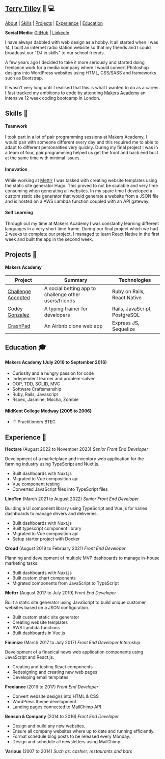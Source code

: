 ## [Terry Tilley](https://terrytilley.com/) 🎨 💻

[About](#about-) | [Skills](#skills-) | [Projects](#projects-) |
[Experience](#experience-) | [Education](#education-)

**Social Media**: [GitHub](https://www.linkedin.com/in/terrytilley/) | [LinkedIn](https://www.linkedin.com/in/terrytilley/)

I have always dabbled with web design as a hobby. It all started when I was 14, I built an internet radio station website so that my friends and I could broadcast our "DJ'in skills" to our school friends.

A few years ago I decided to take it more seriously and started doing freelance work for a media company where I would convert Photoshop designs into WordPress websites using HTML, CSS/SASS and frameworks such as Bootstrap.

It wasn't very long until I realised that this is what I wanted to do as a career. I fast tracked my ambitions to code by attending [Makers Academy](http://www.makersacademy.com/) an intensive 12 week coding bootcamp in London.

## Skills 🤹

#### Teamwork

I took part in a lot of pair programming sessions at Makers Academy, I would pair with someone different every day and this required me to able to adapt to different personalities very quickly. During my final project I was in a team of four, pair programming helped us get the front and back end built at the same time with minimal issues.

#### Innovation

While working at [Mettrr](https://www.mettrr.com) I was tasked with creating website templates using the static site generator Hugo. This proved to not be scalable and very time consuming when generating all websites. In my spare time I developed a custom static site generator that would generate a website from a JSON file and is hosted on a AWS Lambda function coupled with an API gateway.

#### Self Learning

Through out my time at Makers Academy I was constantly learning different languages in a very short time frame. During our final project which we had 2 weeks to complete our project, I managed to learn React Native in the first week and built the app in the second week.

## Projects 📝

#### Makers Academy

| Project                                                          | Summary                                               | Technologies                  |
| ---------------------------------------------------------------- | ----------------------------------------------------- | ----------------------------- |
| [Challenge Accepted](https://github.com/challenge-accepted-team) | A social betting app to challenge other users/friends | Ruby on Rails, React Native   |
| [Codey Gonzalez](https://github.com/terrytilley/codey-gonzalez)  | A typing trainer for developers                       | Rails, JavaScript, PostgreSQL |
| [CrashPad](https://github.com/terrytilley/crashpad)              | An Airbnb clone web app                               | Express JS, Sequelize         |

## Education 🎓

#### Makers Academy (July 2016 to September 2016)

- Curiosity and a hungry passion for code
- Independent learner and problem-solver
- OOP, TDD, SOLID, MVC
- Software Craftsmanship
- Ruby, Rails, Javascript
- Rspec, Jasmine, Mocha, Zombie

#### MidKent College Medway (2005 to 2006)

- IT Practitioners BTEC

## Experience 💼

**Hectare** (August 2022 to November 2023)
_Senior Front End Developer_

Development of a marketplace and inventory web application for the farming industry using TypeScript and Nuxt.js.

- Built dashboards with Nuxt.js
- Migrated to Vue composition api
- Vue component testing
- Converted JavaScript files into TypeScript files

**LineTen** (March 2021 to August 2022)
_Senior Front End Developer_

Building a UI component library using TypeScript and Vue.js for varies dashboards to manage drivers and deliveries.

- Built dashboards with Nuxt.js
- Built typescript component library
- Migrated to Vue composition api
- Setup starter project with Docker

**Croud** (August 2019 to February 2021)
_Front End Developer_

Planning and development of multiple MVP dashboards to manage in-house marketing tasks.

- Built dashboards with Nuxt.js
- Built custom chart components
- Migrated components from JavaScript to TypeScript

**Mettrr** (August 2017 to July 2019)
_Front End Developer_

Built a static site generator using JavaScript to build unique customer websites based on a JSON configuration.

- Built custom static site generator
- Creating website templates
- AWS Lambda functions
- Built dashboards in Vue.js

**Finimize** (March 2017 to July 2017)
_Front End Developer Internship_

Development of a finanical news web application components using JavaScript and React.js.

- Creating and testing React components
- Redesigning and creating new web pages
- Developing email templates

**Freelance** (2016 to 2017)
_Front End Developer_

- Convert website designs into HTML & CSS
- WordPress theme development
- Landing pages connected to MailChimp API

**Benson & Company** (2014 to 2016)
_Front End Developer_

- Design and build any new websites.
- Ensure all company websites where up to date and running efficiently.
- Format schedule blog posts to be released every Monday.
- Design and schedule all newsletters using MailChimp.

**Various** (2007 to 2014)
_Such as: cashier, restaurants and bars_

